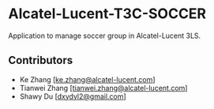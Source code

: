 # Alcatel-Lucent-T3C-SOCCER


Application to manage soccer group in Alcatel-Lucent 3LS.

## Contributors
- Ke Zhang [ke.zhang@alcatel-lucent.com]
- Tianwei Zhang [tianwei.zhang@alcatel-lucent.com]
- Shawy Du [dxydyl2@gmail.com]
